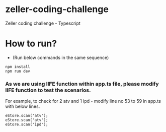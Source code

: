 # zeller-coding-challenge
Zeller coding challenge - Typescript

# How to run?
- (Run below commands in the same sequence)
```
npm install
npm run dev
```

### As we are using IIFE function within app.ts file, please modify IIFE function to test the scenarios.

For example, to check for 2 atv and 1 ipd - modify line no 53 to 59 in app.ts with below lines.
```
eStore.scan('atv');
eStore.scan('atv');
eStore.scan('ipd');
```